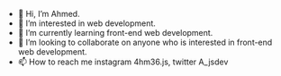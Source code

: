 - 👋 Hi, I’m Ahmed.
- 👀 I’m interested in web development.
- 🌱 I’m currently learning front-end web development.
- 💞️ I’m looking to collaborate on anyone who is interested in front-end web development.
- 📫 How to reach me instagram 4hm36.js, twitter A_jsdev

<!---
Ahmed140298/Ahmed140298 is a ✨ special ✨ repository because its `README.md` (this file) appears on your GitHub profile.
You can click the Preview link to take a look at your changes.
--->
